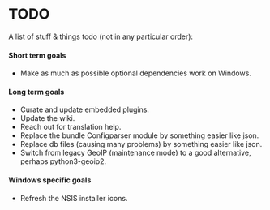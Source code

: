 # TODO

A list of stuff & things todo (not in any particular order):

#### Short term goals

* Make as much as possible optional dependencies work on Windows.

#### Long term goals

* Curate and update embedded plugins.
* Update the wiki.
* Reach out for translation help.
* Replace the bundle Configparser module by something easier like json.
* Replace db files (causing many problems) by something easier like json.
* Switch from legacy GeoIP (maintenance mode) to a good alternative, perhaps
  python3-geoip2.

#### Windows specific goals

* Refresh the NSIS installer icons.

